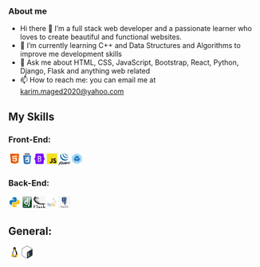 ### About me

- Hi there 👋 I’m a full stack web developer and a passionate learner who loves to create beautiful and functional websites.
- 🌱 I’m currently learning C++ and Data Structures and Algorithms to improve me development skills
- 💬 Ask me about HTML, CSS, JavaScript, Bootstrap, React, Python, Django, Flask and anything web related
- 📫 How to reach me: you can email me at karim.maged2020@yahoo.com

## My Skills

### Front-End:

<img src="./Icons/HTML5.jpeg" width="25" height="25"><img src="./Icons/CSS3.png" width="25" height="25"><img src="./Icons/bootstrap.png" width="25" height="25"><img src="./Icons/JS.jpeg" width="25" height="25"><img src="./Icons/jquery.gif" width="25" height="25"><img src="./Icons/webpack.jpeg" width="25" height="25">

### Back-End:

<img src="./Icons/python.png" width="25" height="25"><img src="./Icons/django.jpeg" width="25" height="25"><img src="./Icons/flask.png" width="25" height="25"><img src="./Icons/mysql.png" width="25" height="25"><img src="./Icons/postgresql.jpeg" width="25" height="25">

## General:

<img src="./Icons/linux.jpeg" width="25" height="25"><img src="./Icons/bash.jpeg" width="25" height="25">
